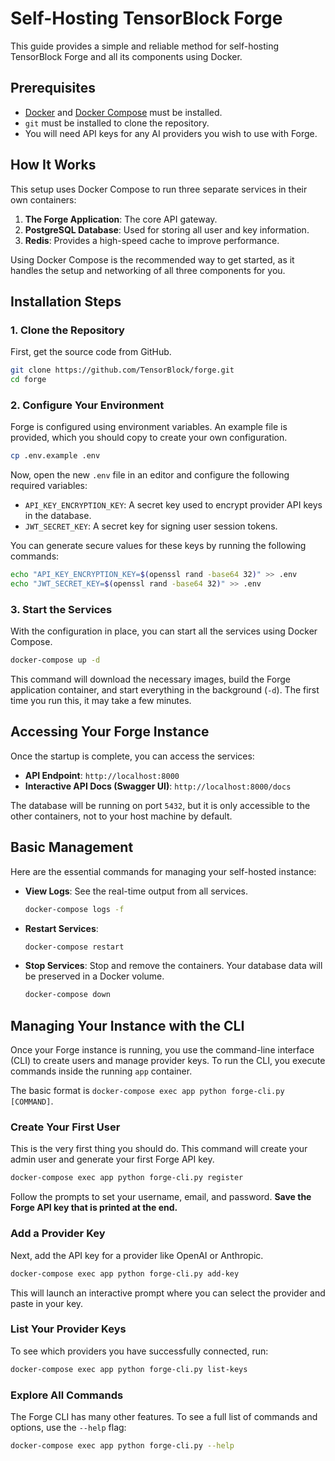 # Self-Hosting TensorBlock Forge

This guide provides a simple and reliable method for self-hosting TensorBlock Forge and all its components using Docker.

## Prerequisites

-   [Docker](https://docs.docker.com/get-docker/) and [Docker Compose](https://docs.docker.com/compose/install/) must be installed.
-   `git` must be installed to clone the repository.
-   You will need API keys for any AI providers you wish to use with Forge.

## How It Works

This setup uses Docker Compose to run three separate services in their own containers:

1.  **The Forge Application**: The core API gateway.
2.  **PostgreSQL Database**: Used for storing all user and key information.
3.  **Redis**: Provides a high-speed cache to improve performance.

Using Docker Compose is the recommended way to get started, as it handles the setup and networking of all three components for you.

## Installation Steps

### 1. Clone the Repository

First, get the source code from GitHub.

```bash
git clone https://github.com/TensorBlock/forge.git
cd forge
```

### 2. Configure Your Environment

Forge is configured using environment variables. An example file is provided, which you should copy to create your own configuration.

```bash
cp .env.example .env
```

Now, open the new `.env` file in an editor and configure the following required variables:

-   `API_KEY_ENCRYPTION_KEY`: A secret key used to encrypt provider API keys in the database.
-   `JWT_SECRET_KEY`: A secret key for signing user session tokens.

You can generate secure values for these keys by running the following commands:

```bash
echo "API_KEY_ENCRYPTION_KEY=$(openssl rand -base64 32)" >> .env
echo "JWT_SECRET_KEY=$(openssl rand -base64 32)" >> .env
```

### 3. Start the Services

With the configuration in place, you can start all the services using Docker Compose.

```bash
docker-compose up -d
```

This command will download the necessary images, build the Forge application container, and start everything in the background (`-d`). The first time you run this, it may take a few minutes.

## Accessing Your Forge Instance

Once the startup is complete, you can access the services:

-   **API Endpoint**: `http://localhost:8000`
-   **Interactive API Docs (Swagger UI)**: `http://localhost:8000/docs`

The database will be running on port `5432`, but it is only accessible to the other containers, not to your host machine by default.

## Basic Management

Here are the essential commands for managing your self-hosted instance:

-   **View Logs**: See the real-time output from all services.
    ```bash
    docker-compose logs -f
    ```
-   **Restart Services**:
    ```bash
    docker-compose restart
    ```
-   **Stop Services**: Stop and remove the containers. Your database data will be preserved in a Docker volume.
    ```bash
    docker-compose down
    ```

## Managing Your Instance with the CLI

Once your Forge instance is running, you use the command-line interface (CLI) to create users and manage provider keys. To run the CLI, you execute commands inside the running `app` container.

The basic format is `docker-compose exec app python forge-cli.py [COMMAND]`.

### Create Your First User

This is the very first thing you should do. This command will create your admin user and generate your first Forge API key.

```bash
docker-compose exec app python forge-cli.py register
```

Follow the prompts to set your username, email, and password. **Save the Forge API key that is printed at the end.**

### Add a Provider Key

Next, add the API key for a provider like OpenAI or Anthropic.

```bash
docker-compose exec app python forge-cli.py add-key
```

This will launch an interactive prompt where you can select the provider and paste in your key.

### List Your Provider Keys

To see which providers you have successfully connected, run:

```bash
docker-compose exec app python forge-cli.py list-keys
```

### Explore All Commands

The Forge CLI has many other features. To see a full list of commands and options, use the `--help` flag:

```bash
docker-compose exec app python forge-cli.py --help
```
